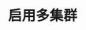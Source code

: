 ---
title: 启用多集群
description: Istio 和各种类型工作多集群的示例，你可以根据示例中的步骤进行实验。
weight: 100
type: section-index
keywords: [多集群]
---